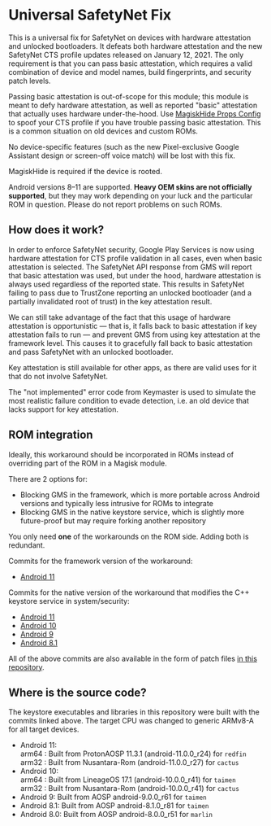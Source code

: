 # Universal SafetyNet Fix

This is a universal fix for SafetyNet on devices with hardware attestation and unlocked bootloaders. It defeats both hardware attestation and the new SafetyNet CTS profile updates released on January 12, 2021. The only requirement is that you can pass basic attestation, which requires a valid combination of device and model names, build fingerprints, and security patch levels.

Passing basic attestation is out-of-scope for this module; this module is meant to defy hardware attestation, as well as reported "basic" attestation that actually uses hardware under-the-hood. Use [MagiskHide Props Config](https://github.com/Magisk-Modules-Repo/MagiskHidePropsConf) to spoof your CTS profile if you have trouble passing basic attestation. This is a common situation on old devices and custom ROMs.

No device-specific features (such as the new Pixel-exclusive Google Assistant design or screen-off voice match) will be lost with this fix.

MagiskHide is required if the device is rooted.

Android versions 8–11 are supported. **Heavy OEM skins are not officially supported**, but they may work depending on your luck and the particular ROM in question. Please do not report problems on such ROMs.

## How does it work?

In order to enforce SafetyNet security, Google Play Services is now
using hardware attestation for CTS profile validation in all cases, even
when basic attestation is selected. The SafetyNet API response from GMS
will report that basic attestation was used, but under the hood,
hardware attestation is always used regardless of the reported state.
This results in SafetyNet failing to pass due to TrustZone reporting an
unlocked bootloader (and a partially invalidated root of trust) in the
key attestation result.

We can still take advantage of the fact that this usage of hardware
attestation is opportunistic — that is, it falls back to basic
attestation if key attestation fails to run — and prevent GMS from using
key attestation at the framework level. This causes it to gracefully
fall back to basic attestation and pass SafetyNet with an unlocked
bootloader.

Key attestation is still available for other apps, as there are valid
uses for it that do not involve SafetyNet.

The "not implemented" error code from Keymaster is used to simulate the
most realistic failure condition to evade detection, i.e. an old device
that lacks support for key attestation.

## ROM integration

Ideally, this workaround should be incorporated in ROMs instead of overriding part of the ROM in a Magisk module.

There are 2 options for:

- Blocking GMS in the framework, which is more portable across Android versions and typically less intrusive for ROMs to integrate
- Blocking GMS in the native keystore service, which is slightly more future-proof but may require forking another repository

You only need **one** of the workarounds on the ROM side. Adding both is redundant.

Commits for the framework version of the workaround:

- [Android 11](https://github.com/ProtonAOSP/android_frameworks_base/commit/7f7a9b19c8293c09dfee12bec75ff17225c6710e)

Commits for the native version of the workaround that modifies the C++ keystore service in system/security:

- [Android 11](https://github.com/ProtonAOSP/android_system_security/commit/15633a3d29bf727b83083f2c49d906c16527d389)
- [Android 10](https://github.com/ProtonAOSP/android_system_security/commit/qt)
- [Android 9](https://github.com/ProtonAOSP/android_system_security/commit/pi)
- [Android 8.1](https://github.com/ProtonAOSP/android_system_security/commit/oc)

All of the above commits are also available in the form of patch files [in this repository](https://github.com/kdrag0n/safetynet-fix/tree/master/patches).

## Where is the source code?

The keystore executables and libraries in this repository were built with the commits linked above. The target CPU was changed to generic ARMv8-A for all target devices.

- Android 11:  
  arm64 : Built from ProtonAOSP 11.3.1 (android-11.0.0_r24) for `redfin`  
  arm32 : Built from Nusantara-Rom (android-11.0.0_r27) for `cactus`
- Android 10:  
  arm64 : Built from LineageOS 17.1 (android-10.0.0_r41) for `taimen`  
  arm32 : Built from Nusantara-Rom (android-10.0.0_r41) for `cactus`
- Android 9: Built from AOSP android-9.0.0_r61 for `taimen`
- Android 8.1: Built from AOSP android-8.1.0_r81 for `taimen`
- Android 8.0: Built from AOSP android-8.0.0_r51 for `marlin`
